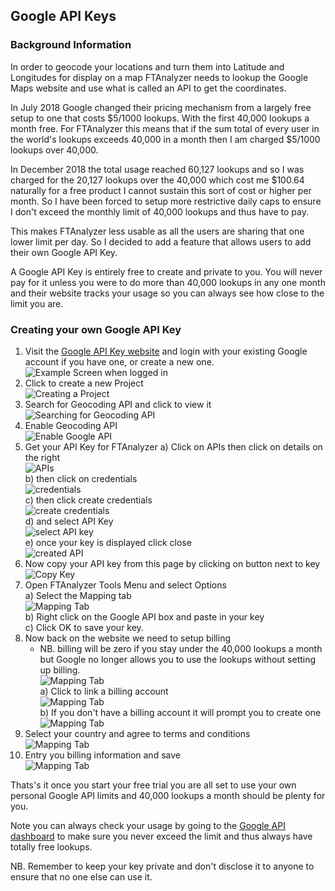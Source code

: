 ## Google API Keys ##
### Background Information ###
In order to geocode your locations and turn them into Latitude and Longitudes for display on a map FTAnalyzer needs to lookup the Google Maps website and use what is called an API to get the coordinates.

In July 2018 Google changed their pricing mechanism from a largely free setup to one that costs $5/1000 lookups. With the first 40,000 lookups a month free. 
For FTAnalyzer this means that if the sum total of every user in the world's lookups exceeds 40,000 in a month then I am charged $5/1000 lookups over 40,000.

In December 2018 the total usage reached 60,127 lookups and so I was charged for the 20,127 lookups over the 40,000 which cost me $100.64 naturally for a free product I cannot sustain this sort of cost or higher per month. So I have been forced to setup more restrictive daily caps to ensure I don't exceed the monthly limit of 40,000 lookups and thus have to pay.

This makes FTAnalyzer less usable as all the users are sharing that one lower limit per day. So I decided to add a feature that allows users to add their own Google API Key.

A Google API Key is entirely free to create and private to you. You will never pay for it unless you were to do more than 40,000 lookups in any one month and their website tracks your usage so you can always see how close to the limit you are.

### Creating your own Google API Key ###
1) Visit the [Google API Key website](https://cloud.google.com/console/google/maps-apis/overview) and login with your existing Google account if you have one, or create a new one.  
   ![Example Screen when logged in](http://www.ftanalyzer.com/GoogleAPI-1.png) 
2) Click to create a new Project  
   ![Creating a Project](http://www.ftanalyzer.com/GoogleAPI-2.png)  
3) Search for Geocoding API and click to view it
   ![Searching for Geocoding API](http://www.ftanalyzer.com/GoogleAPI-3.png)   
4) Enable Geocoding API  
   ![Enable Google API](http://www.ftanalyzer.com/GoogleAPI-4.png)  
5) Get your API Key for FTAnalyzer
   a) Click on APIs then click on details on the right  
   ![APIs](http://www.ftanalyzer.com/GoogleAPI-5a.png)  
   b) then click on credentials  
   ![credentials](http://www.ftanalyzer.com/GoogleAPI-5b.png)  
   c) then click create credentials   
   ![create credentials](http://www.ftanalyzer.com/GoogleAPI-5c.png)  
   d) and select API Key  
   ![select API key](http://www.ftanalyzer.com/GoogleAPI-5d.png)  
   e) once your key is displayed click close  
   ![created API](http://www.ftanalyzer.com/GoogleAPI-5e.png)  
6) Now copy your API key from this page by clicking on button next to key  
   ![Copy Key](http://www.ftanalyzer.com/GoogleAPI-6.png)  
7) Open FTAnalyzer Tools Menu and select Options  
    a) Select the Mapping tab  
   ![Mapping Tab](http://www.ftanalyzer.com/GoogleAPI-8.png)  
    b) Right click on the Google API box and paste in your key  
    c) Click OK to save your key.  
8) Now back on the website we need to setup billing  
    - NB. billing will be zero if you stay under the 40,000 lookups a month but Google no longer allows you to use the lookups without setting up billing.  
    ![Mapping Tab](http://www.ftanalyzer.com/GoogleAPI-11.png)  
    a) Click to link a billing account  
    ![Mapping Tab](http://www.ftanalyzer.com/GoogleAPI-11a.png)  
    b) If you don't have a billing account it will prompt you to create one  
    ![Mapping Tab](http://www.ftanalyzer.com/GoogleAPI-11b.png)  
9) Select your country and agree to terms and conditions  
    ![Mapping Tab](http://www.ftanalyzer.com/GoogleAPI-12a.png)  
10) Entry you billing information and save  
    ![Mapping Tab](http://www.ftanalyzer.com/GoogleAPI-12b.png)  

Thats's it once you start your free trial you are all set to use your own personal Google API limits and 40,000 lookups a month should be plenty for you. 

Note you can always check your usage by going to the [Google API dashboard](https://console.cloud.google.com/google/maps-apis/overview) to make sure you never exceed the limit and thus always have totally free lookups.

NB. Remember to keep your key private and don't disclose it to anyone to ensure that no one else can use it.
